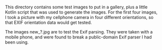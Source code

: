 
This directory contains some test images to put in a gallery, plus a little
Kotlin script that was used to generate the images.  For the first four 
images, I took a picture with my cellphone camera in four different
orientations, so that EXIF orientation data would get tested.

The images new_?.jpg are to test the Exif parsing.  They were  taken
with a mobile phone, and were found to break a public-domain Exif
parser I had been using.

